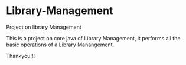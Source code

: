 # Library-Management
Project on library Management

This is a project on core java of Library Management, it performs all the basic operations of a Library Manangement.

Thankyou!!!
